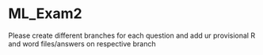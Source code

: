 # ML_Exam2
Please create different branches for each question and add ur provisional R and word files/answers on respective branch
